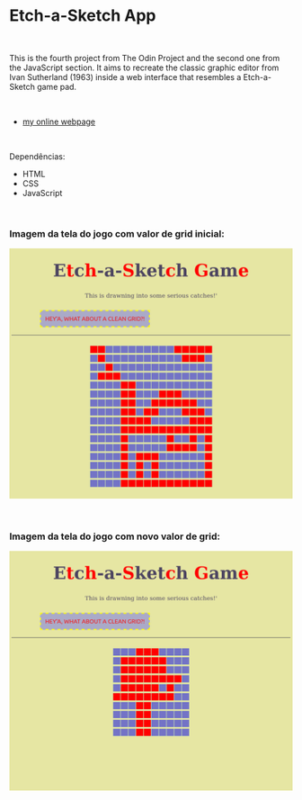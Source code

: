 # Etch-a-Sketch App
 

<br />

This is the fourth project from The Odin Project and the second one from the JavaScript section. It aims to recreate the classic graphic editor from Ivan Sutherland (1963) inside a web interface that resembles a Etch-a-Sketch game pad.

<br />


- [my online webpage](https://ahoymarcus.github.io/odin-etch-a-sketch-app/)


<br />

Dependências:

- HTML
- CSS
- JavaScript



<br />


### Imagem da tela do jogo com valor de grid inicial:

![Imagem da tela do jogo com valor de grid inicial](/public/images/Etch-a-Sketch-app-01.png)


<br />


### Imagem da tela do jogo com novo valor de grid:

![Imagem da tela do jogo com novo valor de grid](/public/images/Etch-a-Sketch-app-02.png)


<br />




<br />

<br />
<br />

